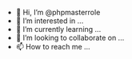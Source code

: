 - 👋 Hi, I’m @phpmasterrole
- 👀 I’m interested in ...
- 🌱 I’m currently learning ...
- 💞️ I’m looking to collaborate on ...
- 📫 How to reach me ...

<!---
phpmasterrole/phpmasterrole is a ✨ special ✨ repository because its `README.md` (this file) appears on your GitHub profile.
You can click the Preview link to take a look at your changes.
--->
